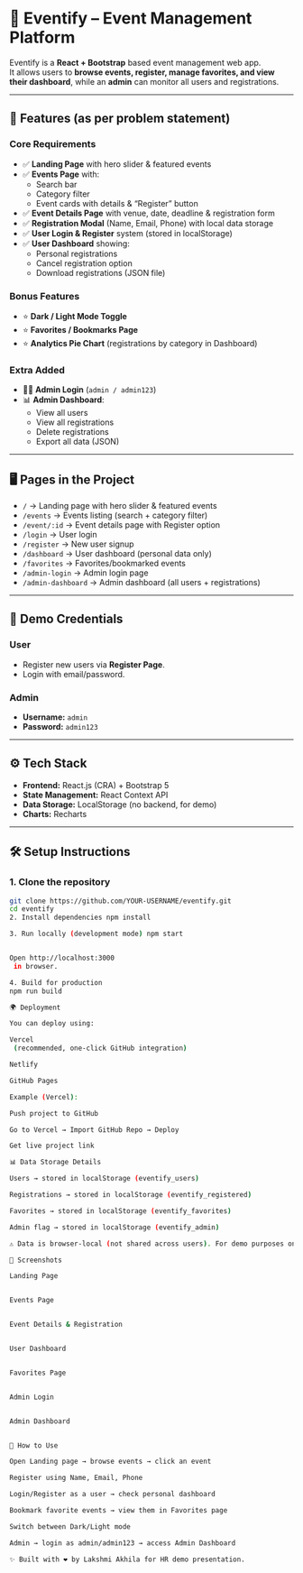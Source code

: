 # 📌 Eventify – Event Management Platform

Eventify is a **React + Bootstrap** based event management web app.  
It allows users to **browse events, register, manage favorites, and view their dashboard**, while an **admin** can monitor all users and registrations.

---

## 🚀 Features (as per problem statement)

### Core Requirements
- ✅ **Landing Page** with hero slider & featured events  
- ✅ **Events Page** with:
  - Search bar  
  - Category filter  
  - Event cards with details & “Register” button  
- ✅ **Event Details Page** with venue, date, deadline & registration form  
- ✅ **Registration Modal** (Name, Email, Phone) with local data storage  
- ✅ **User Login & Register** system (stored in localStorage)  
- ✅ **User Dashboard** showing:
  - Personal registrations  
  - Cancel registration option  
  - Download registrations (JSON file)  

### Bonus Features
- ⭐ **Dark / Light Mode Toggle**  
- ⭐ **Favorites / Bookmarks Page**  
- ⭐ **Analytics Pie Chart** (registrations by category in Dashboard)  

### Extra Added
- 👨‍💻 **Admin Login** (`admin / admin123`)  
- 📊 **Admin Dashboard**:
  - View all users  
  - View all registrations  
  - Delete registrations  
  - Export all data (JSON)  

---

## 🖥️ Pages in the Project

- `/` → Landing page with hero slider & featured events  
- `/events` → Events listing (search + category filter)  
- `/event/:id` → Event details page with Register option  
- `/login` → User login  
- `/register` → New user signup  
- `/dashboard` → User dashboard (personal data only)  
- `/favorites` → Favorites/bookmarked events  
- `/admin-login` → Admin login page  
- `/admin-dashboard` → Admin dashboard (all users + registrations)  

---

## 🔑 Demo Credentials

### User
- Register new users via **Register Page**.  
- Login with email/password.  

### Admin
- **Username:** `admin`  
- **Password:** `admin123`  

---

## ⚙️ Tech Stack

- **Frontend:** React.js (CRA) + Bootstrap 5  
- **State Management:** React Context API  
- **Data Storage:** LocalStorage (no backend, for demo)  
- **Charts:** Recharts  

---

## 🛠️ Setup Instructions

### 1. Clone the repository
```bash
git clone https://github.com/YOUR-USERNAME/eventify.git
cd eventify
2. Install dependencies npm install

3. Run locally (development mode) npm start


Open http://localhost:3000
 in browser.

4. Build for production
npm run build

🌍 Deployment

You can deploy using:

Vercel
 (recommended, one-click GitHub integration)

Netlify

GitHub Pages

Example (Vercel):

Push project to GitHub

Go to Vercel → Import GitHub Repo → Deploy

Get live project link

📊 Data Storage Details

Users → stored in localStorage (eventify_users)

Registrations → stored in localStorage (eventify_registered)

Favorites → stored in localStorage (eventify_favorites)

Admin flag → stored in localStorage (eventify_admin)

⚠️ Data is browser-local (not shared across users). For demo purposes only.

📸 Screenshots

Landing Page


Events Page


Event Details & Registration


User Dashboard


Favorites Page


Admin Login


Admin Dashboard


🎯 How to Use

Open Landing page → browse events → click an event

Register using Name, Email, Phone

Login/Register as a user → check personal dashboard

Bookmark favorite events → view them in Favorites page

Switch between Dark/Light mode

Admin → login as admin/admin123 → access Admin Dashboard

✨ Built with ❤️ by Lakshmi Akhila for HR demo presentation.